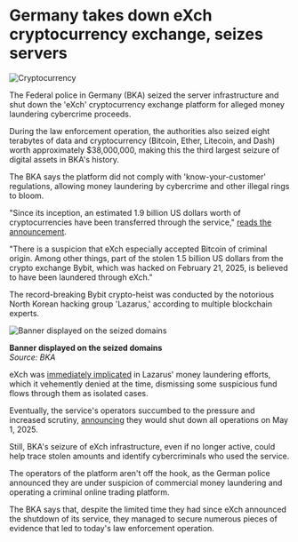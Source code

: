 # Germany takes down eXch cryptocurrency exchange, seizes servers

![Cryptocurrency](https://www.bleepstatic.com/content/hl-images/2022/06/10/cryptocurrency-header.jpg)

The Federal police in Germany (BKA) seized the server infrastructure and shut down the 'eXch' cryptocurrency exchange platform for alleged money laundering cybercrime proceeds.

During the law enforcement operation, the authorities also seized eight terabytes of data and cryptocurrency (Bitcoin, Ether, Litecoin, and Dash) worth approximately $38,000,000, making this the third largest seizure of digital assets in BKA's history.

The BKA says the platform did not comply with 'know-your-customer' regulations, allowing money laundering by cybercrime and other illegal rings to bloom.

"Since its inception, an estimated 1.9 billion US dollars worth of cryptocurrencies have been transferred through the service," [reads the announcement](https://www.bka.de/DE/Presse/Listenseite%5FPressemitteilungen/2025/Presse2025/250509%5Fexch%5Fabgeschaltet.html).

"There is a suspicion that eXch especially accepted Bitcoin of criminal origin. Among other things, part of the stolen 1.5 billion US dollars from the crypto exchange Bybit, which was hacked on February 21, 2025, is believed to have been laundered through eXch."

The record-breaking Bybit crypto-heist was conducted by the notorious North Korean hacking group 'Lazarus,' according to multiple blockchain experts.

![Banner displayed on the seized domains](https://www.bleepstatic.com/images/news/u/1220909/2025/May/seizure-banner.jpg)

**Banner displayed on the seized domains**  
_Source: BKA_

eXch was [immediately implicated](https://www.bleepingcomputer.com/news/security/north-korean-hackers-linked-to-15-billion-bybit-crypto-heist/) in Lazarus' money laundering efforts, which it vehemently denied at the time, dismissing some suspicious fund flows through them as isolated cases.

Eventually, the service's operators succumbed to the pressure and increased scrutiny, [announcing](https://bitcointalk.org/index.php?topic=577207.msg65286839#msg65286839) they would shut down all operations on May 1, 2025.

Still, BKA's seizure of eXch infrastructure, even if no longer active, could help trace stolen amounts and identify cybercriminals who used the service.

The operators of the platform aren't off the hook, as the German police announced they are under suspicion of commercial money laundering and operating a criminal online trading platform.

The BKA says that, despite the limited time they had since eXch announced the shutdown of its service, they managed to secure numerous pieces of evidence that led to today's law enforcement operation.
